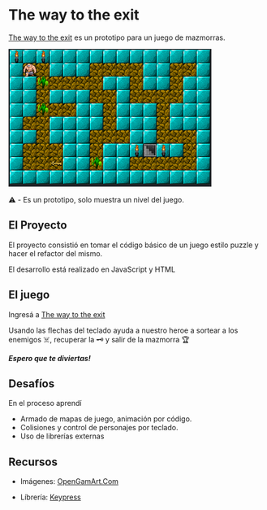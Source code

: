 # The way to the exit

[The way to the exit](https://elicasama.github.io/the_way_to_exit/) es un prototipo para un juego de mazmorras.

![Tablero](./src/assets/img/preview.png)

⚠️ - Es un prototipo, solo muestra un nivel del juego.

## El Proyecto

El proyecto consistió en tomar el código básico de un juego estilo puzzle y hacer el refactor del mismo.

El desarrollo está realizado en JavaScript y HTML

## El juego

Ingresá a [The way to the exit](https://elicasama.github.io/the_way_to_exit/)

Usando las flechas del teclado ayuda a nuestro heroe a sortear a los enemigos ☠️, recuperar la 🗝️ y salir de la mazmorra 🏆

***Espero que te diviertas!***

## Desafíos

En el proceso aprendí

- Armado de mapas de juego, animación por código.
- Colisiones y control de personajes por teclado.
- Uso de librerías externas

## Recursos

- Imágenes: [OpenGamArt.Com](https://opengameart.org/)

- Líbrería: [Keypress](https://dmauro.github.io/Keypress)
